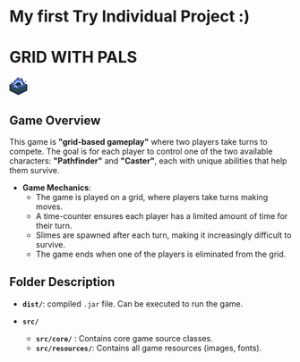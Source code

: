# My first Try Individual Project :)
# GRID WITH PALS
![Game Image](src/resources/img/grid/GF2.png)

## Game Overview
This game is **"grid-based gameplay"** where two players take turns to compete. The goal is for each player to control one of the two available characters: **"Pathfinder"** and **"Caster"**, each with unique abilities that help them survive.

- **Game Mechanics**: 
  - The game is played on a grid, where players take turns making moves.
  - A time-counter ensures each player has a limited amount of time for their turn.
  - Slimes are spawned after each turn, making it increasingly difficult to survive.
  - The game ends when one of the players is eliminated from the grid.

## Folder Description
- **`dist/`**: compiled `.jar` file. Can be executed to run the game.
  
- **`src/`** 
  - **`src/core/`**     : Contains core game source classes.
  - **`src/resources/`**: Contains all game resources (images, fonts).
